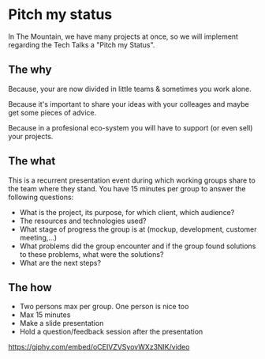 # Pitch my status

In The Mountain, we have many projects at once, so we will implement regarding the Tech Talks a "Pitch my Status".

## The why

Because, your are now divided in little teams & sometimes you work alone. 

Because it's important to share your ideas with your colleages and maybe get some pieces of advice. 

Because in a profesional eco-system you will have to support (or even sell) your projects. 

## The what 

This is a recurrent presentation event during which working groups share to the team where they stand.
You have 15 minutes per group to answer the following questions:

- What is the project, its purpose, for which client, which audience?
- The resources and technologies used?
- What stage of progress the group is at (mockup, development, customer meeting,...)
- What problems did the group encounter and if the group found solutions to these problems, what were the solutions?
- What are the next steps?

## The how

- Two persons max per group. One person is nice too
- Max 15 minutes
- Make a slide presentation 
- Hold a question/feedback session after the presentation


https://giphy.com/embed/oCEIVZVSyovWXz3NlK/video

